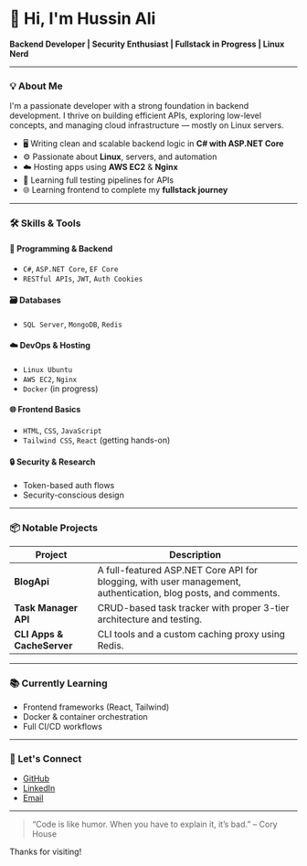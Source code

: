 # 👋 Hi, I'm Hussin Ali

**Backend Developer | Security Enthusiast | Fullstack in Progress | Linux Nerd**

---

### 💡 About Me

I'm a passionate developer with a strong foundation in backend development. I thrive on building efficient APIs, exploring low-level concepts, and managing cloud infrastructure — mostly on Linux servers.

* 🖥️ Writing clean and scalable backend logic in **C# with ASP.NET Core**
* ⚙️ Passionate about **Linux**, servers, and automation
* ☁️ Hosting apps using **AWS EC2** & **Nginx**
* 🧪 Learning full testing pipelines for APIs
* 🌐 Learning frontend to complete my **fullstack journey**

---

### 🛠️ Skills & Tools

#### 🧠 Programming & Backend

* `C#`, `ASP.NET Core`, `EF Core`
* `RESTful APIs`, `JWT`, `Auth Cookies`

#### 🗃️ Databases

* `SQL Server`, `MongoDB`, `Redis`

#### ☁️ DevOps & Hosting

* `Linux Ubuntu`
* `AWS EC2`, `Nginx`
* `Docker` (in progress)

#### 🌐 Frontend Basics

* `HTML`, `CSS`, `JavaScript`
* `Tailwind CSS`, `React` (getting hands-on)

#### 🔒 Security & Research

* Token-based auth flows
* Security-conscious design

---

### 📦 Notable Projects

| Project                    | Description                                                                                                    |
| -------------------------- | -------------------------------------------------------------------------------------------------------------- |
| **BlogApi**                | A full-featured ASP.NET Core API for blogging, with user management, authentication, blog posts, and comments. |
| **Task Manager API**       | CRUD-based task tracker with proper 3-tier architecture and testing.                                           |
| **CLI Apps & CacheServer** | CLI tools and a custom caching proxy using Redis.                                                              |

---

### 📚 Currently Learning

* Frontend frameworks (React, Tailwind)
* Docker & container orchestration
* Full CI/CD workflows

---

### 💬 Let's Connect

*  [GitHub](https://github.com/Huelpsy2002)
*  [LinkedIn](https://www.linkedin.com/in/hussein-ali-8a06b9238)
*  [Email](hussinali.dev@gmail.com)

---

> “Code is like humor. When you have to explain it, it’s bad.” – Cory House

Thanks for visiting!
